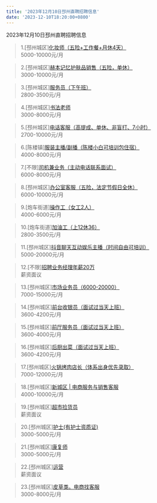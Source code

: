 ```yaml
---
title: '2023年12月10日邳州直聘招聘信息'
date: '2023-12-10T18:20:00+0800'
---
```

2023年12月10日邳州直聘招聘信息
<!--more-->
>1.[邳州城区][化妆师（五险+工作餐+月休4天）](https://www.pizhouzhipin.com/job/17795)<br>
>5000-10000元/月

>2.[邳州城区][赫本记忆护肤品销售（五险，单休）](https://www.pizhouzhipin.com/job/32361)<br>
>3000-10000元/月

>3.[邳州城区][服务员（下午班）](https://www.pizhouzhipin.com/job/30725)<br>
>2800-3500元/月

>4.[邳州城区][书法老师](https://www.pizhouzhipin.com/job/31232)<br>
>3000-8000元/月

>5.[邳州城区][电话客服（高提成、单休、非盲打、7小时）](https://www.pizhouzhipin.com/job/31015)<br>
>2700-10000元/月

>6.[陈楼镇][服装主播/副播（陈楼小白可培训包住宿）](https://www.pizhouzhipin.com/job/32035)<br>
>4000-8000元/月

>7.[不限][司机兼业务（主动电话联系面试）](https://www.pizhouzhipin.com/job/26298)<br>
>6000-8000元/月

>8.[邳州城区][办公室客服（五险，法定节假日全休）](https://www.pizhouzhipin.com/job/30881)<br>
>6000-10000元/月

>9.[炮车街道][操作工（女工2人）](https://www.pizhouzhipin.com/job/32491)<br>
>4000-6000元/月

>10.[炮车街道][加油工（上12休36）](https://www.pizhouzhipin.com/job/23120)<br>
>2800-3500元/月

>11.[邳州城区][抖音聊天互动娱乐主播（时间自由可培训）](https://www.pizhouzhipin.com/job/26980)<br>
>5000-20000元/月

>12.[不限][招聘业务经理年薪20万](https://www.pizhouzhipin.com/job/32022)<br>
>薪资面议

>13.[邳州城区][市场业务员（6000-20000）](https://www.pizhouzhipin.com/job/25928)<br>
>7000-15000元/月

>14.[邳州城区][前台收银员（面试过当天上班）](https://www.pizhouzhipin.com/job/32145)<br>
>3600-4200元/月

>15.[邳州城区][前厅服务员（面试过当天上班）](https://www.pizhouzhipin.com/job/32144)<br>
>3600-4000元/月

>16.[邳州城区][后厨出菜（面试过当天上班）](https://www.pizhouzhipin.com/job/32146)<br>
>3600-4200元/月

>17.[邳州城区][火锅烤肉店长（体系出身优先录取）](https://www.pizhouzhipin.com/job/32141)<br>
>7000-12000元/月

>18.[邳州城区][新城区 | 电商服务与销售客服](https://www.pizhouzhipin.com/job/32455)<br>
>4000-10000元/月

>19.[邳州城区][超市捡货员](https://www.pizhouzhipin.com/job/31443)<br>
>薪资面议

>20.[邳州城区][护士(有护士资质证)](https://www.pizhouzhipin.com/job/32099)<br>
>3000-5000元/月

>21.[邳州城区][康复师](https://www.pizhouzhipin.com/job/32490)<br>
>3000-5000元/月

>22.[邳州城区][运营](https://www.pizhouzhipin.com/job/32474)<br>
>薪资面议

>23.[邳州城区][皮草类。电商找客服](https://www.pizhouzhipin.com/job/32472)<br>
>3000-8000元/月

